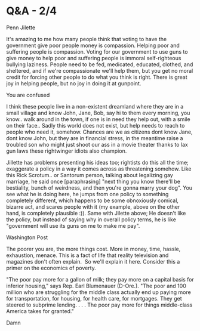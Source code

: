 # Q&A - 2/4

Penn Jilette

It's amazing to me how many people think that voting to have the government give poor people money is compassion. Helping poor and suffering people is compassion. Voting for our government to use guns to give money to help poor and suffering people is immoral self-righteous bullying laziness. People need to be fed, medicated, educated, clothed, and sheltered, and if we're compassionate we'll help them, but you get no moral credit for forcing other people to do what you think is right. There is great joy in helping people, but no joy in doing it at gunpoint.

You are confused

I think these people live in a non-existent dreamland where they are in a small village and know John, Jane, Bob, say hi to them every morning, you know.. walk around in the town, if one is in need they help out, with a smile on their face.. Sadly this world does not exist, but help needs to reach to people who need it, somehow. Chances are we as citizens dont know Jane, dont know John, but they are in financial stress, in the meantime raise a troubled son who might just shoot our ass in a movie theater thanks to lax gun laws these rightwinger idiots also champion.

Jillette has problems presenting his ideas too; rightists do this all the time; exaggerate a policy in a way it comes across as threatening somehow. Like this Rick Scrotum.. or Santorum person, talking about legalizing gay marriage, he said once [paraphrasing] "next thing you know there'll be bestiality, bunch of weirdness, and then you're gonna marry your dog". You see what he is doing here, he jumps from one policy to something completely different, which happens to be some obnoxiously comical, bizarre act, and scares people with it (my example, above on the other hand, is completely plausible :)). Same with Jilette above; He doesn't like the policy, but instead of saying why in overall policy terms, he is like "government will use its guns on me to make me pay".

Washington Post

The poorer you are, the more things cost. More in money, time, hassle, exhaustion, menace. This is a fact of life that reality television and magazines don't often explain.  So we'll explain it here. Consider this a primer on the economics of poverty.

"The poor pay more for a gallon of milk; they pay more on a capital basis for inferior housing," says Rep. Earl Blumenauer (D-Ore.). "The poor and 100 million who are struggling for the middle class actually end up paying more for transportation, for housing, for health care, for mortgages. They get steered to subprime lending. . . . The poor pay more for things middle-class America takes for granted."

Damn













